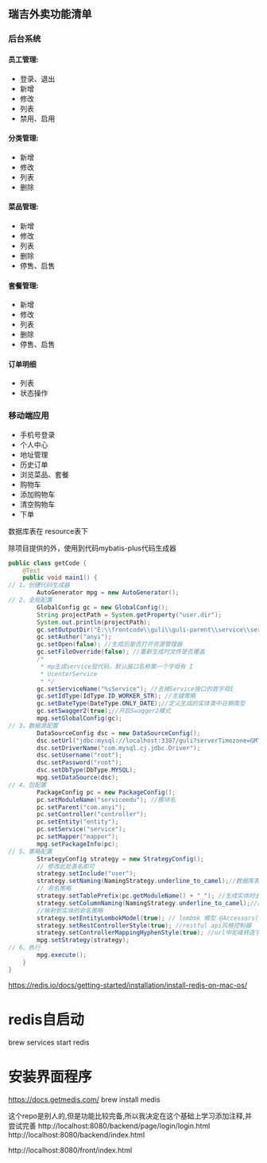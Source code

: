## 瑞吉外卖功能清单

### 后台系统

#### 员工管理:

- 登录、退出
- 新增
- 修改
- 列表
- 禁用、启用

#### 分类管理:

- 新增
- 修改
- 列表
- 删除

#### 菜品管理:

- 新增
- 修改
- 列表
- 删除
- 停售、启售

#### 套餐管理:

- 新增
- 修改
- 列表
- 删除
- 停售、启售



#### 订单明细

- 列表
- 状态操作

### 移动端应用

- 手机号登录
- 个人中心
- 地址管理
- 历史订单
- 浏览菜品、套餐
- 购物车
- 添加购物车
- 清空购物车
- 下单

数据库表在 resource表下

除项目提供的外，使用到代码mybatis-plus代码生成器

```java
public class getCode {
    @Test
    public void main1() {
// 1、创建代码生成器
        AutoGenerator mpg = new AutoGenerator();
// 2、全局配置
        GlobalConfig gc = new GlobalConfig();
        String projectPath = System.getProperty("user.dir");
        System.out.println(projectPath);
        gc.setOutputDir("E:\\frontcode\\guli\\guli-parent\\service\\service-edu" + "/src/main/java");
        gc.setAuthor("anyi");
        gc.setOpen(false); //生成后是否打开资源管理器
        gc.setFileOverride(false); //重新生成时文件是否覆盖
        /*
         * mp生成service层代码，默认接口名称第一个字母有 I
         * UcenterService
         * */
        gc.setServiceName("%sService"); //去掉Service接口的首字母I
        gc.setIdType(IdType.ID_WORKER_STR); //主键策略
        gc.setDateType(DateType.ONLY_DATE);//定义生成的实体类中日期类型
        gc.setSwagger2(true);//开启Swagger2模式
        mpg.setGlobalConfig(gc);
// 3、数据源配置
        DataSourceConfig dsc = new DataSourceConfig();
        dsc.setUrl("jdbc:mysql://localhost:3307/guli?serverTimezone=GMT%2B8");
        dsc.setDriverName("com.mysql.cj.jdbc.Driver");
        dsc.setUsername("root");
        dsc.setPassword("root");
        dsc.setDbType(DbType.MYSQL);
        mpg.setDataSource(dsc);
// 4、包配置
        PackageConfig pc = new PackageConfig();
        pc.setModuleName("serviceedu"); //模块名
        pc.setParent("com.anyi");
        pc.setController("controller");
        pc.setEntity("entity");
        pc.setService("service");
        pc.setMapper("mapper");
        mpg.setPackageInfo(pc);
// 5、策略配置
        StrategyConfig strategy = new StrategyConfig();
        // 修改此处表名即可
        strategy.setInclude("user");
        strategy.setNaming(NamingStrategy.underline_to_camel);//数据库表映射到实体的
        // 命名策略
        strategy.setTablePrefix(pc.getModuleName() + "_"); //生成实体时去掉表前缀
        strategy.setColumnNaming(NamingStrategy.underline_to_camel);//数据库表字段
        //映射到实体的命名策略
        strategy.setEntityLombokModel(true); // lombok 模型 @Accessors(chain =true) setter链式操作
        strategy.setRestControllerStyle(true); //restful api风格控制器
        strategy.setControllerMappingHyphenStyle(true); //url中驼峰转连字符
        mpg.setStrategy(strategy);
// 6、执行
        mpg.execute();
    }
}

```

https://redis.io/docs/getting-started/installation/install-redis-on-mac-os/
# redis自启动
brew services start redis
# 安装界面程序 
https://docs.getmedis.com/
brew install medis


这个repo是别人的,但是功能比较完备,所以我决定在这个基础上学习添加注释,并尝试完善
http://localhost:8080/backend/page/login/login.html
http://localhost:8080/backend/index.html

http://localhost:8080/front/index.html